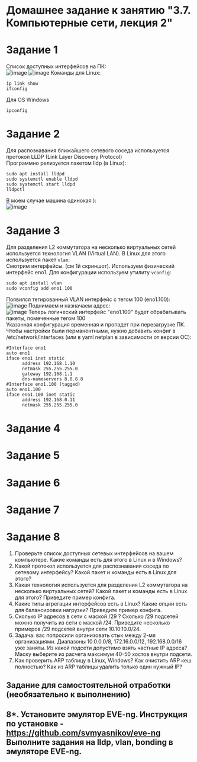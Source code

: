 # Домашнее задание к занятию "3.7. Компьютерные сети, лекция 2"
# Задание 1
Список доступных интерфейсов на ПК:  
![image](https://user-images.githubusercontent.com/22905019/144993688-f4c15934-a50b-479d-80f0-cc73b5e987d3.png)
![image](https://user-images.githubusercontent.com/22905019/144993807-1cfa6343-b9b2-4629-aacd-7e0eaad300cb.png)
Команды для Linux:
~~~
ip link show
ifconfig
~~~
Для OS Windows 
~~~
ipconfig
~~~
# Задание 2
Для распознавания ближайшего сетевого соседа используется протокол LLDP (Link Layer Discovery Protocol)  
Программно релизуется пакетом lldp (в Linux):  
~~~
sudo apt install lldpd
sudo systemctl enable lldpd 
sudo systemctl start lldpd
lldpctl
~~~
В моем случае машина одинокая ):  
![image](https://user-images.githubusercontent.com/22905019/144995300-5fb02dcd-d847-46b8-8e27-1be92ad403f8.png)
# Задание 3
Для разделения L2 коммутатора на несколько виртуальных сетей используется технология VLAN (Virtual LAN). В Linux для этого используется пакет `vlan`:  
Смотрим интерфейсы. (см 1й скриншот). Используем физический интерфейс eno1. Для конфигурации используем утилиту `vconfig`:    
~~~
sudo apt install vlan
sudo vconfig add eno1 100
~~~
Появился тегированный VLAN интерфейс с тегом 100 (eno1.100):  
![image](https://user-images.githubusercontent.com/22905019/144997455-83e99569-0c4f-415c-9fcf-a11f1ef52cfd.png)
Поднимаем и назначаем адрес:  
![image](https://user-images.githubusercontent.com/22905019/144998232-c22e5c25-976d-4cc2-958a-68e5a231f5bd.png)
Теперь логический интерфейс "eno1.100" будет обрабатывать пакеты, помеченные тегом 100  
Указанная конфигурация временная и пропадет при перезагрузке ПК. Чтобы настройки были перманентными, нужно добавить конфиг в /etc/network/interfaces (или в yaml netplan в зависимости от версии ОС):  
~~~
#Interface eno1
auto eno1
iface eno1 inet static
      address 192.168.1.10
      netmask 255.255.255.0
      gateway 192.168.1.1
      dns-nameservers 8.8.8.8
#Interface eno1.100 (tagged)
auto eno1.100
iface eno1.100 inet static
      address 192.168.0.11
      netmask 255.255.255.0
~~~
# Задание 4
# Задание 5
# Задание 6
# Задание 7
# Задание 8
1. Проверьте список доступных сетевых интерфейсов на вашем компьютере. Какие команды есть для этого в Linux и в Windows?
2. Какой протокол используется для распознавания соседа по сетевому интерфейсу? Какой пакет и команды есть в Linux для этого?
3. Какая технология используется для разделения L2 коммутатора на несколько виртуальных сетей? Какой пакет и команды есть в Linux для этого? Приведите пример конфига.
4. Какие типы агрегации интерфейсов есть в Linux? Какие опции есть для балансировки нагрузки? Приведите пример конфига.
5. Сколько IP адресов в сети с маской /29 ? Сколько /29 подсетей можно получить из сети с маской /24. Приведите несколько примеров /29 подсетей внутри сети 10.10.10.0/24.
6. Задача: вас попросили организовать стык между 2-мя организациями. Диапазоны 10.0.0.0/8, 172.16.0.0/12, 192.168.0.0/16 уже заняты. Из какой подсети допустимо взять частные IP адреса? Маску выберите из расчета максимум 40-50 хостов внутри подсети.
7. Как проверить ARP таблицу в Linux, Windows? Как очистить ARP кеш полностью? Как из ARP таблицы удалить только один нужный IP?
## Задание для самостоятельной отработки (необязательно к выполнению)
 8*. Установите эмулятор EVE-ng.
 Инструкция по установке - https://github.com/svmyasnikov/eve-ng
 Выполните задания на lldp, vlan, bonding в эмуляторе EVE-ng. 
 ---
